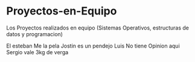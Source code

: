 # Proyectos-en-Equipo

Los Proyectos realizados en equipo (Sistemas Operativos, estructuras de datos y programacion)

El esteban Me la pela
Jostin es un pendejo
Luis No tiene Opinion aqui
Sergio vale 3kg de verga
